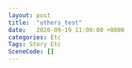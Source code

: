```yaml
---
layout: post
title:  "others_test"
date:   2020-09-19 11:00:00 +0000
categories: Etc
Tags: Story Etc
SceneCode: []
---
```

